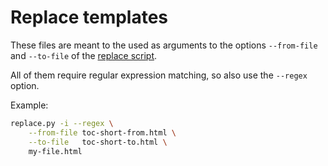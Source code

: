 # Replace templates

These files are meant to the used as arguments to the options `--from-file` and `--to-file` of the [replace script](https://github.com/aureliojargas/replace).

All of them require regular expression matching, so also use the `--regex` option.

Example:

```bash
replace.py -i --regex \
    --from-file toc-short-from.html \
    --to-file   toc-short-to.html \
    my-file.html
```
